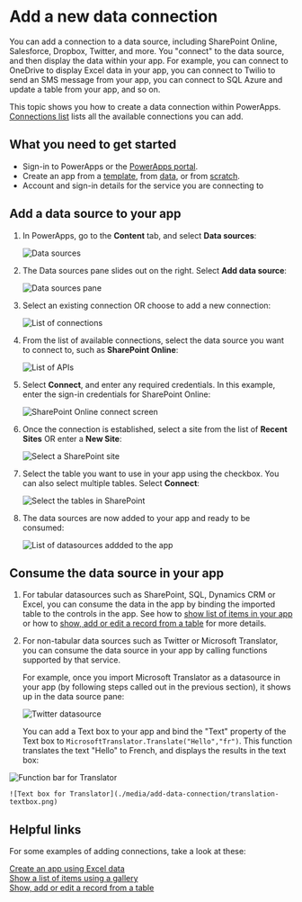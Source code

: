 <properties	pageTitle="Add a new data connection | Microsoft PowerApps"
	description="Add a new data connection to an existing app or when building a new blank app"
	services=""
	suite="powerapps"
	documentationCenter="na"
	authors="archnair"
	manager="erikre"
	editor=""
	tags=""/>

<tags
   ms.service="powerapps"
   ms.devlang="na"
   ms.topic="get-started-article"
   ms.tgt_pltfrm="na"
   ms.workload="na"
   ms.date="04/20/2016"
   ms.author="archanan"/>


# Add a new data connection #

You can add a connection to a data source, including SharePoint Online, Salesforce, Dropbox, Twitter, and more. You "connect" to the data source, and then display the data within your app. For example, you can connect to OneDrive to display Excel data in your app, you can connect to Twilio to send an SMS message from your app, you can connect to SQL Azure and update a table from your app, and so on.

This topic shows you how to create a data connection within PowerApps. [Connections list](connections-list.md) lists all the available connections you can add.

## What you need to get started ##

- Sign-in to PowerApps or the [PowerApps portal][1].
- Create an app from a [template](get-started-test-drive.md), from [data](get-started-create-from-data.md), or from [scratch](get-started-create-from-blank.md).
- Account and sign-in details for the service you are connecting to


## Add a data source to your app  ##
1. In PowerApps, go to the **Content** tab, and select **Data sources**:  

	![Data sources](./media/add-data-connection/data-sources.png)

1. The Data sources pane slides out on the right. Select **Add data source**:  

	![Data sources pane](./media/add-data-connection/add-data-source.png)

1. Select an existing connection OR choose to add a new connection:  

	![List of connections](./media/add-data-connection/list-of-connections.png)

1. From the list of available connections, select the data source you want to connect to, such as **SharePoint Online**:  

	![List of APIs](./media/add-data-connection/list-of-api.png)

1. Select **Connect**, and enter any required credentials. In this example, enter the sign-in credentials for SharePoint Online:  

   ![SharePoint Online connect screen](./media/add-data-connection/sharepoint-connect.png)

1. Once the connection is established, select a site from the list of **Recent Sites** OR enter a **New Site**:  

	![Select a SharePoint site](./media/add-data-connection/select-sp-site.png)

1. Select the table you want to use in your app using the checkbox. You can also select multiple tables. Select **Connect**:  

	![Select the tables in SharePoint](./media/add-data-connection/select-sp-tables.png)

1. The data sources are now added to your app and ready to be consumed:  

	![List of datasources addded to the app](./media/add-data-connection/data-sources-list.png)

## Consume the data source in your app ##

1. For tabular datasources such as SharePoint, SQL, Dynamics CRM or Excel, you can consume the data in the app by binding the imported table to the controls in the app. See how to [show list of items in your app](add-gallery.md) or how to [show, add or edit a record from a table](add-form.md) for more details.

1. For non-tabular data sources such as Twitter or Microsoft Translator, you can consume the data source in your app by calling functions supported by that service.

	 For example, once you import Microsoft Translator as a datasource in your app (by following steps called out in the previous section), it shows up in the data source pane:  

	 ![Twitter datasource](./media/add-data-connection/translator.png)

	 You can add a Text box to your app and bind the "Text" property of the Text box to `MicrosoftTranslator.Translate("Hello","fr")`. This function translates the text "Hello" to French, and displays the results in the text box:  

  ![Function bar for Translator](./media/add-data-connection/translator-func.png)

	![Text box for Translator](./media/add-data-connection/translation-textbox.png)

## Helpful links
For some examples of adding connections, take a look at these:  

[Create an app using Excel data](get-started-create-from-data.md)  
[Show a list of items using a gallery](add-gallery.md)  
[Show, add or edit a record from a table](add-form.md)


<!--Reference links in article-->
[1]: https://web.powerapps.com
